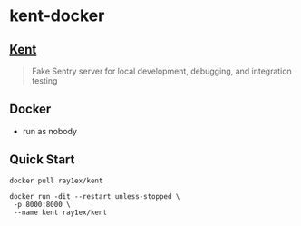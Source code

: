 # kent-docker

## [Kent](https://github.com/willkg/kent)

> Fake Sentry server for local development, debugging, and integration testing

## Docker

- run as nobody

## Quick Start

```shell
docker pull ray1ex/kent

docker run -dit --restart unless-stopped \
 -p 8000:8000 \
 --name kent ray1ex/kent
```

